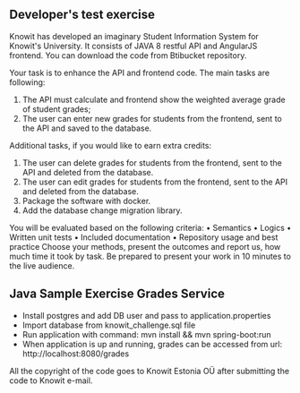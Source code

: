 Developer's test exercise
-------------------------
Knowit has developed an imaginary Student Information System for Knowit's University. It consists of JAVA 8 restful API and AngularJS frontend. You can download the code  from Btibucket repository. 

Your task is to enhance the API and frontend code. The main tasks are following:
1.	The API must calculate and frontend show the weighted average grade  of student grades;
2.	The user can enter new grades for students from the frontend, sent to the API and saved to the database.

Additional tasks, if you would like to earn extra credits:
1.	The user can delete grades for students from the frontend, sent to the API and deleted from the database.
2.	The user can edit grades for students from the frontend, sent to the API and deleted from the database.
3.	Package the software with docker.
4.	Add the database change migration library.

You will be evaluated based on the following criteria:
•	Semantics
•	Logics
•	Written unit tests
•	Included documentation
•	Repository usage and best practice
Choose your methods, present the outcomes and report us, how much time it took by task. Be prepared to present your work in 10 minutes to the live audience.


## Java Sample Exercise Grades Service

* Install postgres and add DB user and pass to application.properties
* Import database from knowit_challenge.sql file
* Run application with command: mvn install && mvn spring-boot:run
* When application is up and running, grades can be accessed from url: http://localhost:8080/grades

All the copyright of the code goes to Knowit Estonia OÜ after submitting the code to Knowit e-mail.